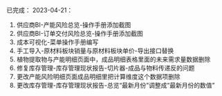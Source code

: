 已完成：
2023-04-21：
1. 供应商BI-产能风险总览-操作手册添加截图
2. 供应商BI-订单交付风险总览-操作手册添加截图
3. 成本可视化-菜单操作手册编写
4. 手工导入-原材料板块销量与原材料板块单价-导出接口替换
5. 植物提取物与产能明细页面中，成品明细表格里面的未来需求量数据删除
6. 修复库存管理-库存管理现状报告-切片器-成品与物料传递反的问题
7. 更改产能风险明细页面成品明细里把计算维度这个数据项删除
8. 更改库存管理-库存管理现状报告-总览“最新月份”调整成“最新月份的数值”